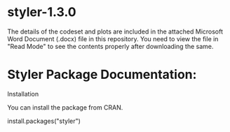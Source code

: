 # styler-1.3.0
The details of the codeset and plots are included in the attached Microsoft Word Document (.docx) file in this repository. 
You need to view the file in "Read Mode" to see the contents properly after downloading the same.

Styler Package Documentation: 
==============================

Installation

You can install the package from CRAN.

install.packages("styler")
